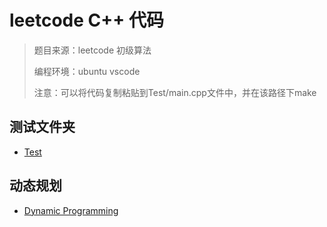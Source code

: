 # leetcode C++ 代码

> 题目来源：leetcode 初级算法
>
> 编程环境：ubuntu vscode
>  
> 注意：可以将代码复制粘贴到Test/main.cpp文件中，并在该路径下make
>

## 测试文件夹

* [Test](/Test/README.md)

## 动态规划

* [Dynamic Programming](/DynamicProgramming/README.md)